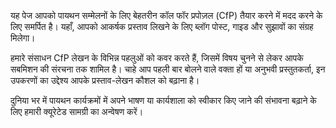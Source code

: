 यह पेज आपको पायथन सम्मेलनों के लिए बेहतरीन कॉल फॉर प्रपोज़ल (CfP) तैयार करने में मदद करने के लिए समर्पित है। यहाँ, आपको आकर्षक प्रस्ताव लिखने के लिए ब्लॉग पोस्ट, गाइड और सुझावों का संग्रह मिलेगा।

हमारे संसाधन CfP लेखन के विभिन्न पहलुओं को कवर करते हैं, जिसमें विषय चुनने से लेकर आपके सबमिशन की संरचना तक शामिल है। चाहे आप पहली बार बोलने वाले वक्ता हों या अनुभवी प्रस्तुतकर्ता, इन उपकरणों का उद्देश्य आपके प्रस्ताव-लेखन कौशल को बढ़ाना है।

दुनिया भर में पायथन कार्यक्रमों में अपने भाषण या कार्यशाला को स्वीकार किए जाने की संभावना बढ़ाने के लिए हमारी क्यूरेटेड सामग्री का अन्वेषण करें।
